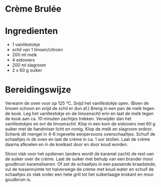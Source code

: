 # Crème Brulée

# Ingredienten
* 1 vanillestokje
* schil van 1 limoen/citroen
* 200 ml melk
* 4 eidooiers
* 200 ml slagroom
* 2 x 60 g suiker

# Bereidingswijze
Verwarm de oven voor op 125 °C. Snijd het vanillestokje open. (Boen de limoen schoon en snijd de schil er dun af.) Breng in een pan de melk tegen de kook. Leg het vanillestokje en de limoenschil erin en laat de melk tegen de kook aan ca. 10 minuten zachtjes trekken. Verwijder dan het vanillestokjes en evt de limoenschil. Klop in een kom de eidooiers met 60 g suiker met de handmixer licht en romig. Klop de melk en slagroom erdoor. Schenk dit mengel in 4-6 ingevette eenpersoons ovenschaaltjes. Schuif de schaaltjes in de oven en laat de crème in ca. 1 uur stollen. Laat de crème daarna afkoelen en in de koelkast door en door koud worden.

Strooi vlak voor het opdienen (anders wordt de karamel zacht) de rest van de suiker over de crème. Laat de suiker met behulp van een brander mooi goudbruin karameliseren. Of zet de schaaltjes in een passende braadslede, vul de tussenruimte tot halverwege de crème met koud water en schuif de schaaltjes zo vlak onder een hete grill tot het suikerlaagje krokant en mooi goudbruin is.
